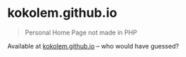 # kokolem.github.io
> Personal Home Page not made in PHP

Available at [kokolem.github.io](https://kokolem.github.io) – who would have guessed?
